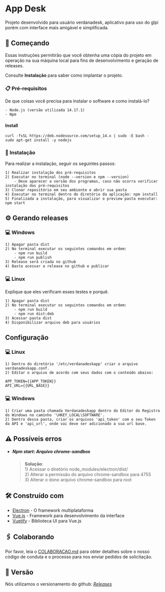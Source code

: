 # App Desk

Projeto desenvolvido para usuário verdanadesk, aplicativo para uso do glpi porém com interface mais amigável e simplificada.

## 🚀 Começando

Essas instruções permitirão que você obtenha uma cópia do projeto em operação na sua máquina local para fins de desenvolvimento e geração de releases.

Consulte **Instalação** para saber como implantar o projeto.

### 📋 Pré-requisitos

De que coisas você precisa para instalar o software e como instalá-lo?

```
- Node.js (versão utilizada 14.17.1)
- Npm
```

#### Install 

```
curl -fsSL https://deb.nodesource.com/setup_14.x | sudo -E bash -
sudo apt-get install -y nodejs
```


### 🔧 Instalação

Para realizar a instalação, seguir os seguintes passos:

```
1) Realizar instalação dos pré-requisitos
2) Executar no terminal (node --version e npm --version)
    - Deve aparecer a versão dos programas, caso não ocorra verificar instalação dos pré-requisitos
3) Clonar repositório em seu ambiente e abrir sua pasta
4) Executar no terminal dentro do diretório da aplicação: npm install
5) Finalizada a instalação, para visualizar o preview pasta executar: npm start
```

## ⚙️ Gerando releases

### :computer: Windows

```
1) Apagar pasta dist
2) No terminal executar os seguintes comandos em ordem:
    - npm run build
    - npm run publish
3) Release será criada no github
4) Basta acessar a release no github e publicar
```

### :computer: Linux

Explique que eles verificam esses testes e porquê.

```
1) Apagar pasta dist
2) No terminal executar os seguintes comandos em ordem:
    - npm run build
    - npm run dist:deb
3) Acessar pasta dist
4) Disponibilizar arquivo deb para usuários
```

## Configuração

### :computer: Linux

```
1) Dentro do diretório '/etc/verdanadeskapp' criar o arquivo verdanadeskapp.conf.
2) Editar o arquivo de acordo com seus dados com o conteúdo abaixo:

APP_TOKEN={{APP_TOKEN}}
API_URL={{URL_BASE}}
```

### :computer: Windows

```
1) Criar uma pasta chamada Verdanadeskapp dentro do Editor do Registro do Windows no caminho '\HKEY_LOCAL\SOFTWARE'.
2) Dentro dessa pasta, criar os arquivos 'api_token' com o seu Token da API e 'api_url', onde vai deve ser adicionado a sua url base.
```

## :warning: Possíveis erros

- ##### Npm start: Arquivo chrome-sandbox
  > **Solução**:
  > <br /> 1) Acessar o diretório node_modules/electron/dist/
  > <br /> 2) Alterar a permissão do arquivo chrome-sandbox para 4755
  > <br /> 3) Alterar o dono arquivo chrome-sandbox para root

## 🛠️ Construído com

- [Electron](https://www.electronjs.org/) - O framework multiplataforma
- [Vue.js](https://cli.vuejs.org/) - Framework para desenvolvimento da interface
- [Vuetify](https://vuetifyjs.com/en/) - Biblioteca UI para Vue.js

## 🖇️ Colaborando

Por favor, leia o [COLABORACAO.md](https://gist.github.com/usuario/linkParaInfoSobreContribuicoes) para obter detalhes sobre o nosso código de conduta e o processo para nos enviar pedidos de solicitação.

## 📌 Versão

Nós utilizamos o versionamento do github: [_Releases_](https://github.com/verdanatech/appdesk/releases)
